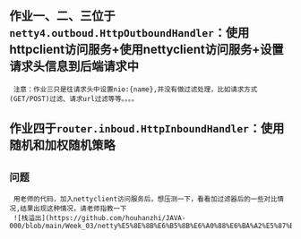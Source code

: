 ## 作业一、二、三位于`netty4.outboud.HttpOutboundHandler`：使用httpclient访问服务+使用nettyclient访问服务+设置请求头信息到后端请求中

```
 注意：作业三只是往请求头中设置nio:{name},并没有做过滤处理，比如请求方式(GET/POST)过滤、请求url过滤等等。。。。
```

## 作业四于`router.inboud.HttpInboundHandler`：使用随机和加权随机策略

## `问题`

```
 用老师的代码，加入nettyclient访问服务后，想压测一下，看看加过滤器后的一些对比情况,结果出现这种情况，请老师指教一下
 ![栈溢出](https://github.com/houhanzhi/JAVA-000/blob/main/Week_03/netty%E5%8E%8B%E6%B5%8B%E6%A0%88%E6%BA%A2%E5%87%BA.png)
```
